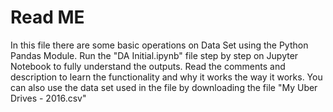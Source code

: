 # Read ME
In this file there are some basic operations on Data Set using the Python Pandas Module.
Run the "DA Initial.ipynb" file step by step on Jupyter Notebook to fully understand the outputs. Read the comments and description to learn the functionality and why it works the way it works. 
You can also use the data set used in the file by downloading the file "My Uber Drives - 2016.csv"
